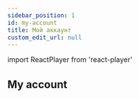 ```yaml
---
sidebar_position: 1
id: my-account
title: Мой аккаунт
custom_edit_url: null
---
```

import ReactPlayer from 'react-player'

## My account


